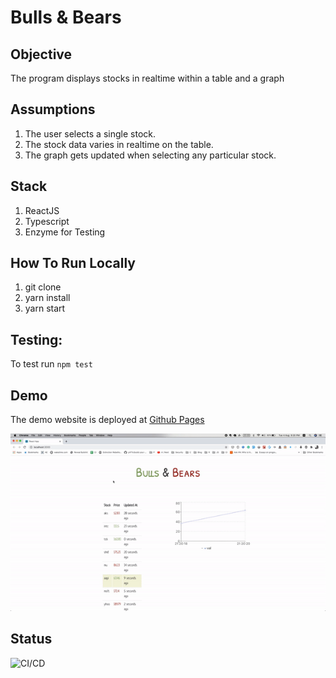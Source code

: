 # Bulls & Bears

## Objective

The program displays stocks in realtime within a table and a graph

## Assumptions

1. The user selects a single stock.
2. The stock data varies in realtime on the table.
3. The graph gets updated when selecting any particular stock.

## Stack

1. ReactJS
2. Typescript
3. Enzyme for Testing

## How To Run Locally

1. git clone <git url>
2. yarn install
3. yarn start

## Testing:

To test run `npm test`

## Demo

The demo website is deployed at <a href="http://www.yatin.space/bnb/" target="_blank">Github Pages</a>

![Alt text](./bnb.gif)

## Status

![CI/CD](https://github.com/y471n/bnb/workflows/CI/CD/badge.svg)
